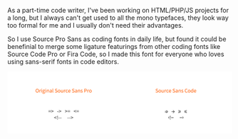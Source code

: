 As a part-time code writer, I've been working on HTML/PHP/JS projects for a long, but I always can't get used to all the mono typefaces, they look way too formal for me and I usually don't need their advantages.

So I use Source Pro Sans as coding fonts in daily life, but found it could be benefinial to merge some ligature featurings from other coding fonts like Source Code Pro or Fira Code, so I made this font for everyone who loves using sans-serif fonts in code editors. 

![](https://github.com/JJYing/Source-Sans-Code/blob/master/preview.png?raw=true)
